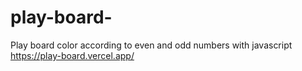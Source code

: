 # play-board-
Play board color according to even and odd numbers with javascript
https://play-board.vercel.app/
